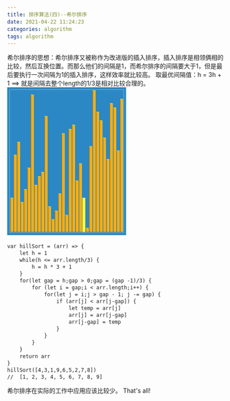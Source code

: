 ```yaml
---
title: 排序算法(四)--希尔排序
date: 2021-04-22 11:24:23
categories: algorithm
tags: algorithm
---
```

希尔排序的思想：希尔排序又被称作为改进版的插入排序，插入排序是相领俩相的比较，然后互换位置。而那么他们的间隔是1，而希尔排序的间隔要大于1，但是最后要执行一次间隔为1的插入排序，这样效率就比较高。
取最优间隔值：h = 3h + 1 ==> 就是间隔去整个length的1/3是相对比较合理的。
![希尔排序](./5/5.gif)
```
var hillSort = (arr) => {
    let h = 1
    while(h <= arr.length/3) {
        h = h * 3 + 1
    }
    for(let gap = h;gap > 0;gap = (gap -1)/3) {
        for (let i = gap;i < arr.length;i++) {
            for(let j = i;j > gap - 1; j -= gap) {
                if (arr[j] < arr[j-gap]) {
                    let temp = arr[j]
                    arr[j] = arr[j-gap]
                    arr[j-gap] = temp
                }
            }
        }
    }
    return arr
}
hillSort([4,3,1,9,6,5,2,7,8])
//  [1, 2, 3, 4, 5, 6, 7, 8, 9]
```
希尔排序在实际的工作中应用应该比较少。
That's all!